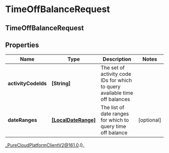 # TimeOffBalanceRequest

## TimeOffBalanceRequest

## Properties

|Name | Type | Description | Notes|
|------------ | ------------- | ------------- | -------------|
| **activityCodeIds** | **[String]** | The set of activity code IDs for which to query available time off balances | |
| **dateRanges** | [**[LocalDateRange]**](LocalDateRange) | The list of date ranges for which to query time off balance | [optional] |



_PureCloudPlatformClientV2@161.0.0_
